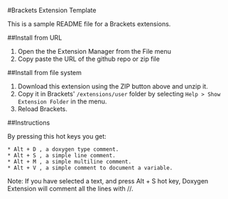 #Brackets Extension Template

This is a sample README file for a Brackets extensions.

##Install from URL

1. Open the the Extension Manager from the File menu
2. Copy paste the URL of the github repo or zip file


##Install from file system

1. Download this extension using the ZIP button above and unzip it.
2. Copy it in Brackets' `/extensions/user` folder by selecting `Help > Show Extension Folder` in the menu. 
3. Reload Brackets.

##Instructions

By pressing this hot keys you get:
    
    * Alt + D , a doxygen type comment.
    * Alt + S , a simple line comment.
    * Alt + M , a simple multiline comment.
    * Alt + V , a simple comment to document a variable.
    
Note: If you have selected a text, and press Alt + S hot key, Doxygen Extension will comment all the lines with //.